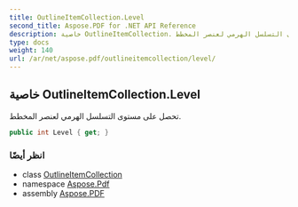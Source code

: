 ```yaml
---
title: OutlineItemCollection.Level
second_title: Aspose.PDF for .NET API Reference
description: خاصية OutlineItemCollection. تحصل على مستوى التسلسل الهرمي لعنصر المخطط
type: docs
weight: 140
url: /ar/net/aspose.pdf/outlineitemcollection/level/
---
```

## خاصية OutlineItemCollection.Level

تحصل على مستوى التسلسل الهرمي لعنصر المخطط.

```csharp
public int Level { get; }
```

### انظر أيضًا

* class [OutlineItemCollection](../)
* namespace [Aspose.Pdf](../../../aspose.pdf/)
* assembly [Aspose.PDF](../../../)